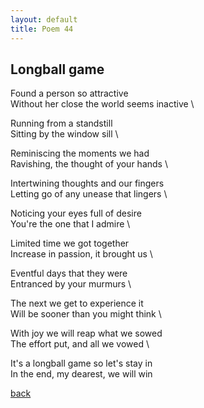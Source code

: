 ```yaml
---
layout: default
title: Poem 44
---
```


## Longball game

Found a person so attractive \
Without her close the world seems inactive \

Running from a standstill \
Sitting by the window sill \

Reminiscing the moments we had \
Ravishing, the thought of your hands \

Intertwining thoughts and our fingers \
Letting go of any unease that lingers \

Noticing your eyes full of desire \
You're the one that I admire \

Limited time we got together \
Increase in passion, it brought us \

Eventful days that they were \
Entranced by your murmurs \

The next we get to experience it \
Will be sooner than you might think \

With joy we will reap what we sowed \
The effort put, and all we vowed \

It's a longball game so let's stay in \
In the end, my dearest, we will win


 [back](../index-page.html)